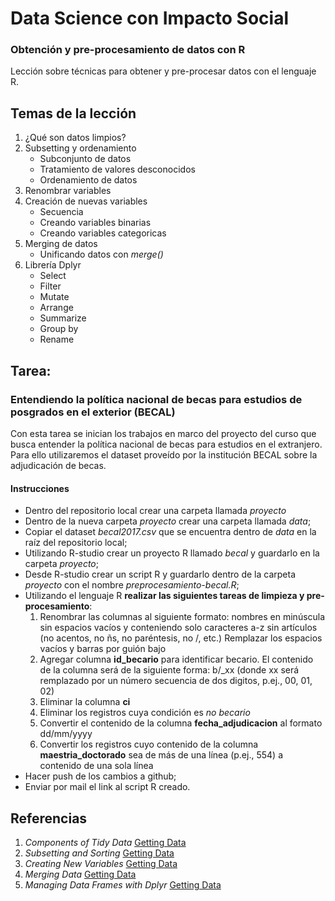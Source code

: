 # Data Science con Impacto Social

### Obtención y pre-procesamiento de datos con R

Lección sobre técnicas para obtener y pre-procesar datos con el lenguaje R.

## Temas de la lección

1. ¿Qué son datos limpios?
2. Subsetting y ordenamiento
	+ Subconjunto de datos
	+ Tratamiento de valores desconocidos
	+ Ordenamiento de datos
3. Renombrar variables
4. Creación de nuevas variables
	+ Secuencia
	+ Creando variables binarias
	+ Creando variables categoricas
5. Merging de datos
	+ Unificando datos con _merge()_
6. Librería Dplyr
	+ Select
	+ Filter
	+ Mutate
	+ Arrange
	+ Summarize
	+ Group by
	+ Rename

## Tarea: 

### Entendiendo la política nacional de becas para estudios de posgrados en el exterior (BECAL)

Con esta tarea se inician los trabajos en marco del proyecto del curso que busca entender la política nacional de becas para estudios en el extranjero. Para ello utilizaremos el dataset proveído por la institución BECAL sobre la adjudicación de becas.

#### Instrucciones

* Dentro del repositorio local crear una carpeta llamada _proyecto_
* Dentro de la nueva carpeta _proyecto_ crear una carpeta llamada _data_;
* Copiar el dataset _becal2017.csv_ que se encuentra dentro de _data_ en la raíz del repositorio local;
* Utilizando R-studio crear un proyecto R llamado _becal_ y guardarlo en la carpeta _proyecto_;
* Desde R-studio crear un script R y guardarlo dentro de la carpeta _proyecto_ con el nombre _preprocesamiento-becal.R_;
* Utilizando el lenguaje R **realizar las siguientes tareas de limpieza y pre-procesamiento**:
	1. Renombrar las columnas al siguiente formato: nombres en minúscula sin espacios vacíos y conteniendo solo caracteres a-z sin artículos (no acentos, no ñs, no paréntesis, no /, etc.) Remplazar los espacios vacíos y barras por guión bajo
	2. Agregar columna **id_becario** para identificar becario. El contenido de la columna será de la siguiente forma: b/_xx (donde xx será remplazado por un número secuencia de dos digitos, p.ej., 00, 01, 02)
	3. Eliminar la columna **ci**
	4. Eliminar los registros cuya condición es _no becario_
	5. Convertir el contenido de la columna **fecha_adjudicacion** al formato dd/mm/yyyy
	6. Convertir los registros cuyo contenido de la columna **maestria_doctorado** sea de más de una línea (p.ej., 554) a contenido de una sola línea
* Hacer push de los cambios a github;
* Enviar por mail el link al script R creado.

## Referencias

1. _Components of Tidy Data_ [Getting Data](https://github.com/DataScienceSpecialization/courses/blob/master/03_GettingData/01_03_componentsOfTidyData/index.Rmd)
2. _Subsetting and Sorting_ [Getting Data](https://github.com/DataScienceSpecialization/courses/blob/master/03_GettingData/03_01_subsettingAndSorting/index.Rmd)
3. _Creating New Variables_ [Getting Data](https://github.com/DataScienceSpecialization/courses/blob/master/03_GettingData/03_03_creatingNewVariables/index.Rmd)
4. _Merging Data_ [Getting Data](https://github.com/DataScienceSpecialization/courses/blob/master/03_GettingData/03_05_mergingData/index.Rmd)
5. _Managing Data Frames with Dplyr_ [Getting Data](https://github.com/DataScienceSpecialization/courses/blob/master/03_GettingData/dplyr/dplyr.pdf)